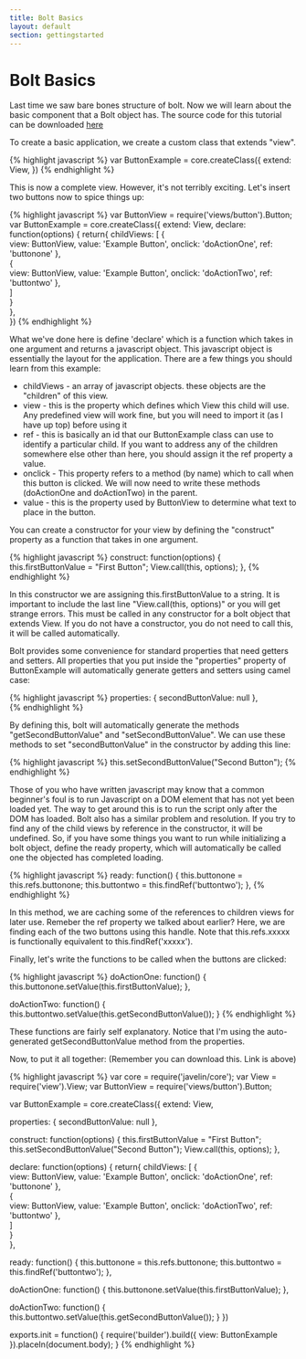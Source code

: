 ```yaml
---
title: Bolt Basics
layout: default
section: gettingstarted
---
```


<h1>Bolt Basics </h1>

<p>
Last time we saw bare bones structure of bolt. Now we will learn about the basic component that a Bolt object has. The source code for this tutorial can be downloaded <a href="examples/bolt_basics.zip" target="_blank">here</a>
</p>
To create a basic application, we create a custom class that extends "view".

{% highlight javascript %}
var ButtonExample = core.createClass({
  extend: View,
})
{% endhighlight %}

<p>This is now a complete view. However, it's not terribly exciting. Let's insert two buttons now to spice things up:</p>

{% highlight javascript %}
var ButtonView  = require('views/button').Button;
var ButtonExample = core.createClass({
  extend: View,
  declare: function(options) {
    return{
      childViews: [
        {   
          view: ButtonView,
          value: 'Example Button',
          onclick: 'doActionOne',
          ref: 'buttonone'
        },  
        {   
          view: ButtonView,
          value: 'Example Button',
          onclick: 'doActionTwo',
          ref: 'buttontwo'
        },  
      ]   
    }   
  },  
})
{% endhighlight %}

<p>
What we've done here is define 'declare' which is a function which takes in one argument and returns a javascript object. This javascript object is essentially the layout for the application. There are a few things you should learn from this example:
</p>

<ul>
<li>childViews - an array of javascript objects. these objects are the "children" of this view. </li>
<li>view - this is the property which defines which View this child will use. Any predefined view will work fine, but you will need to import it (as I have up top) before using it</li>
<li>ref - this is basically an id that our ButtonExample class can use to identify a particular child. If you want to address any of the children somewhere else other than here, you should assign it the ref property a value.</li>
<li>onclick - This property refers to a method (by name) which to call when this button is clicked. We will now need to write these methods (doActionOne and doActionTwo) in the parent. </li>
<li>value - this is the property used by ButtonView to determine what text to place in the button.</li>
</ul>

<p>You can create a constructor for your view by defining the "construct" property as a function that takes in one argument.</p>
{% highlight javascript %}
  construct: function(options) {
    this.firstButtonValue = "First Button";
    View.call(this, options);
  },  
{% endhighlight %}

<p>
In this constructor we are assigning this.firstButtonValue to a string. It is important to include the last line "View.call(this, options)" or you will get strange errors. This must be called in any constructor for a bolt object that extends View. If you do not have a constructor, you do not need to call this, it will be called automatically.
</p>

<p>
Bolt provides some convenience for standard properties that need getters and setters. All properties that you put inside the "properties" property of ButtonExample will automatically generate getters and setters using camel case:
</p>

{% highlight javascript %}
  properties: {
    secondButtonValue: null
  },  
{% endhighlight %}

<p> By defining this, bolt will automatically generate the methods "getSecondButtonValue" and "setSecondButtonValue". We can use these methods to set "secondButtonValue" in the constructor by adding this line: </p>

{% highlight javascript %}
  this.setSecondButtonValue("Second Button");
{% endhighlight %}
<p> 
Those of you who have written javascript may know that a common beginner's foul is to run Javascript on a DOM element that has not yet been loaded yet. The way to get around this is to run the script only after the DOM has loaded. Bolt also has a similar problem and resolution. If you try to find any of the child views by reference in the constructor, it will be undefined. So, if you have some things you want to run while initializing a bolt object, define the ready property, which will automatically be called one the objected has completed loading.
</p>
{% highlight javascript %}
  ready: function() {
    this.buttonone = this.refs.buttonone;
    this.buttontwo = this.findRef('buttontwo');
  },  
{% endhighlight %}

<p>
In this method, we are caching some of the references to children views for later use. Remeber the ref property we talked about earlier? Here, we are finding each of the two buttons using this handle. Note that this.refs.xxxxx is functionally equivalent to this.findRef('xxxxx').
</p>

<p> Finally, let's write the functions to be called when the buttons are clicked: </p>
{% highlight javascript %}
  doActionOne: function() {
    this.buttonone.setValue(this.firstButtonValue);
  },  
    
  doActionTwo: function() {
    this.buttontwo.setValue(this.getSecondButtonValue());
  }
{% endhighlight %}

<p>These functions are fairly self explanatory. Notice that I'm using the auto-generated getSecondButtonValue method from the properties.</p>

<p>Now, to put it all together: (Remember you can download this. Link is above) <p>
{% highlight javascript %}
var core  = require('javelin/core');
var View  = require('view').View;
var ButtonView  = require('views/button').Button;

var ButtonExample = core.createClass({
  extend: View,

  properties: {
    secondButtonValue: null
  },  

  construct: function(options) {
    this.firstButtonValue = "First Button";
    this.setSecondButtonValue("Second Button");
    View.call(this, options);
  },  

  declare: function(options) {
    return{
      childViews: [
        {   
          view: ButtonView,
          value: 'Example Button',
          onclick: 'doActionOne',
          ref: 'buttonone'
        },  
        {   
          view: ButtonView,
          value: 'Example Button',
          onclick: 'doActionTwo',
          ref: 'buttontwo'
        },  
      ]   
    }   
  },  
  
  ready: function() {
    this.buttonone = this.refs.buttonone;
    this.buttontwo = this.findRef('buttontwo');
  },  

  doActionOne: function() {
    this.buttonone.setValue(this.firstButtonValue);
  },  
    
  doActionTwo: function() {
    this.buttontwo.setValue(this.getSecondButtonValue());
  }
})

exports.init = function() {
  require('builder').build({
    view: ButtonExample
  }).placeIn(document.body);
}
{% endhighlight %}
